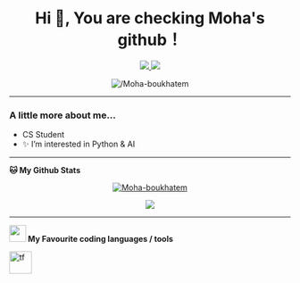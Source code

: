 <h1 align="center">  Hi 👋, You are checking Moha's github！</h1>
<p align="center">

<p align="center">
<a href="https://www.linkedin.com/in/mohamed-el-hadi-boukhatem-a38474174/">
<img src="https://img.shields.io/badge/-Mohamed-blue?style=flat-square&logo=Linkedin&logoColor=white&link=https://www.linkedin.com/in/mohamed-el-hadi-boukhatem-a38474174/"/>
</a>
<img src="https://img.shields.io/github/followers//Moha-boukhatem?label=Follow&style=social"/>
</p>
<p align="center">
	<img src="https://komarev.com/ghpvc/?username=/Moha-boukhatem&label=Profile%20views&color=0e75b6&style=flat" alt="/Moha-boukhatem" />
</p>

---


### A little more about me...  
- CS Student
- ✨ I’m interested in Python & AI


---
<!--START_SECTION:waka-->

**🐱 My Github Stats** 

<p align="center">
<a href="https://github.com/ryo-ma/github-profile-trophy"><img src="https://github-profile-trophy.vercel.app/?username=Moha-boukhatem&theme=dracula" alt="Moha-boukhatem" /></a>
</p>


<p align="center">
<img src="https://metrics.lecoq.io/Moha-boukhatem?template=classic&base.header=0&base.activity=0&base.community=0&isocalendar=1&languages=1&isocalendar.duration=full-year&languages.ignored=html&languages.limit=8&languages.threshold=0%25&languages.colors=github&languages.sections=most-used&languages.indepth=false&languages.analysis.timeout=17&languages.categories=markup%2C%20programming&languages.recent.categories=markup%2C%20programming&languages.recent.load=300&languages.recent.days=14&config.timezone=Africa%2FAlgiers" />
</p>



<!--END_SECTION:waka-->

---
**<img src="https://media.giphy.com/media/WUlplcMpOCEmTGBtBW/giphy.gif" width="30">  My Favourite coding languages / tools** 

<p>

<a href="https://www.tensorflow.org/" target="_blank"> <img src="https://www.vectorlogo.zone/logos/tensorflow/tensorflow-icon.svg" alt="tf" width="40" height="40"/> </a> </p>
